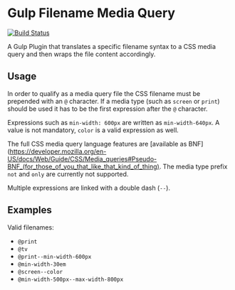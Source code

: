 # Gulp Filename Media Query

[![Build Status](https://travis-ci.org/Taig/gulp-filename-media-query.svg?branch=master)](https://travis-ci.org/Taig/gulp-filename-media-query)

A Gulp Plugin that translates a specific filename syntax to a CSS media query and then wraps the file content accordingly.

## Usage

In order to qualify as a media query file the CSS filename must be prepended with an `@` character. If a media type (such as `screen` or `print`) should be used it has to be the first expression after the `@` character.

Expressions such as `min-width: 600px` are written as `min-width-640px`. A value is not mandatory, `color` is a valid expression as well.

The full CSS media query language features are [available as BNF](https://developer.mozilla.org/en-US/docs/Web/Guide/CSS/Media_queries#Pseudo-BNF_(for_those_of_you_that_like_that_kind_of_thing). The media type prefix `not` and `only` are currently not supported.

Multiple expressions are linked with a double dash (`--`).

## Examples

Valid filenames:

- `@print`
- `@tv`
- `@print--min-width-600px`
- `@min-width-30em`
- `@screen--color`
- `@min-width-500px--max-width-800px`
